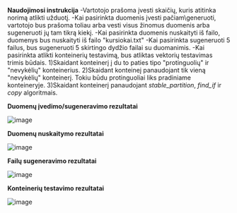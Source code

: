 **Naudojimosi instrukcija**
-Vartotojo prašoma įvesti skaičių, kuris atitinka norimą atlikti užduotį.
-Kai pasirinkta duomenis įvesti pačiam\\generuoti, vartotojo bus prašoma toliau arba vesti visus žinomus duomenis arba sugeneruoti jų tam tikrą kiekį.
-Kai pasirinkta duomenis nuskaityti iš failo, duomenys bus nuskaityti iš failo "kursiokai.txt"
-Kai pasirinkta sugeneruoti 5 failus, bus sugeneruoti 5 skirtingo dydžio failai su duomanimis. 
-Kai pasirinkta atlikti konteinerių testavimą, bus atliktas vektorių testavimas trimis būdais. 1)Skaidant konteinerį į du to paties tipo "protinguolių" ir "nevykėlių" konteinerius. 2)Skaidant konteineį panaudojant tik vieną "nevykėlių" konteinerį. Tokiu būdu protinguoliai liks pradiniame konteineryje. 3)Skaidant konteinerį panaudojant *stable_partition*, *find_if* ir *copy* algoritmais.

**Duomenų įvedimo/sugeneravimo rezultatai**

![image](https://user-images.githubusercontent.com/112699253/203930677-e65d12b7-56a9-4ab0-92be-591d67247d8d.png)

**Duomenų nuskaitymo rezultatai**

![image](https://user-images.githubusercontent.com/112699253/203930772-67f67c73-7284-4a73-ae60-9cf779e74c23.png)

**Failų sugeneravimo rezultatai**

![image](https://user-images.githubusercontent.com/112699253/203930876-959c3d30-92ab-4e4d-bf72-72c9c0014632.png)

**Konteinerių testavimo rezultatai**

![image](https://user-images.githubusercontent.com/112699253/203928217-33306244-9356-4535-9395-a0adf7704883.png)

